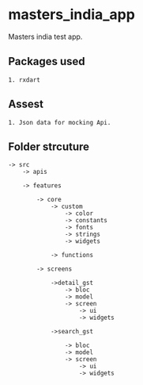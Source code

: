 # masters_india_app

Masters india test app.

## Packages used
   
    1. rxdart

## Assest

    1. Json data for mocking Api.

## Folder strcuture

    -> src
        -> apis

        -> features

            -> core   
                -> custom
                    -> color
                    -> constants
                    -> fonts
                    -> strings
                    -> widgets

                -> functions

            -> screens 

                ->detail_gst
                    -> bloc
                    -> model
                    -> screen
                        -> ui
                        -> widgets

                ->search_gst
                
                    -> bloc
                    -> model
                    -> screen
                        -> ui
                        -> widgets        


